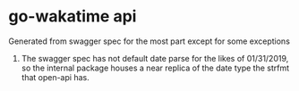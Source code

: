# go-wakatime api

Generated from swagger spec for the most part except for some exceptions
1. The swagger spec has not default date parse for the likes of 01/31/2019, so the internal package houses a near replica
of the date type the strfmt that open-api has.
